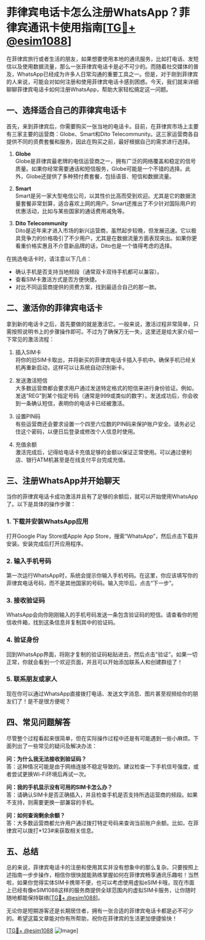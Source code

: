 # 菲律宾电话卡怎么注册WhatsApp？菲律宾通讯卡使用指南[[TG💪+ @esim1088](https://t.me/s/esim1088)]

在菲律宾旅行或者生活的朋友，如果想要使用本地的通讯服务，比如打电话、发短信以及使用数据流量，那么一张菲律宾电话卡是必不可少的。而随着社交媒体的普及，WhatsApp已经成为许多人日常沟通的重要工具之一。但是，对于刚到菲律宾的人来说，可能会对如何注册和使用菲律宾电话卡感到困惑。今天，我们就来详细聊聊菲律宾电话卡如何注册WhatsApp，帮助大家轻松搞定这一问题。

## 一、选择适合自己的菲律宾电话卡

首先，来到菲律宾后，你需要购买一张当地的电话卡。目前，在菲律宾市场上主要有三家主要的运营商：Globe、Smart和Dito Telecommunity。这三家运营商各自提供不同的资费套餐和服务，因此在购买之前，最好根据自己的需求进行选择。

1. **Globe**  
   Globe是菲律宾最老牌的电信运营商之一，拥有广泛的网络覆盖和稳定的信号质量。如果你经常需要通话和短信服务，Globe可能是一个不错的选择。此外，Globe还提供了多种预付费套餐，包括语音、短信和数据流量。

2. **Smart**  
   Smart是另一家大型电信公司，以其性价比高而受到欢迎。尤其是它的数据流量套餐非常划算，适合喜欢上网的用户。Smart还推出了不少针对国际用户的优惠活动，比如与某些国家的通话费用减免等。

3. **Dito Telecommunity**  
   Dito是近年来才进入市场的新兴运营商，虽然起步较晚，但发展迅速。它以极具竞争力的价格吸引了不少用户，尤其是在数据流量方面表现突出。如果你更看重价格实惠且不介意新品牌的话，Dito也是一个值得考虑的选择。

在挑选电话卡时，请注意以下几点：
- 确认手机是否支持当地频段（通常双卡双待手机都可以兼容）。
- 查看SIM卡激活方式是否方便快捷。
- 对比不同运营商提供的资费方案，找到最适合自己的那一款。

## 二、激活你的菲律宾电话卡

拿到新的电话卡之后，首先要做的就是激活它。一般来说，激活过程非常简单，只需按照说明书上的步骤操作即可。不过为了确保万无一失，这里还是给大家介绍一下常见的激活流程：

1. 插入SIM卡  
   将你的旧SIM卡取出，并将新买的菲律宾电话卡插入手机中。确保手机已经关机再重新启动，这样可以让系统自动识别新卡。

2. 发送激活短信  
   大多数运营商都会要求用户通过发送特定格式的短信来进行身份验证。例如，发送“REG”到某个指定号码（通常是999或类似的数字）。发送成功后，你会收到一条确认短信，表明你的电话卡已经被激活。

3. 设置PIN码  
   有些运营商还会要求设置一个四至六位数的PIN码来保护账户安全。请务必记住这个密码，以便日后登录或修改个人信息时使用。

4. 充值余额  
   激活完成后，记得给电话卡充值足够的金额以保证正常使用。可以通过便利店、银行ATM机甚至是在线支付平台完成充值。

## 三、注册WhatsApp并开始聊天

当你的菲律宾电话卡成功激活并且有了足够的余额后，就可以开始使用WhatsApp了。以下是具体的操作步骤：

### 1. 下载并安装WhatsApp应用  
   打开Google Play Store或Apple App Store，搜索“WhatsApp”，然后点击下载并安装。安装完成后打开应用程序。

### 2. 输入手机号码  
   第一次运行WhatsApp时，系统会提示你输入手机号码。在这里，你应该填写你的菲律宾电话号码，而不是其他国家的号码。输入完毕后，点击“下一步”。

### 3. 接收验证码  
   WhatsApp会向你刚刚输入的手机号码发送一条包含验证码的短信。请查看你的短信收件箱，找到这条信息并复制其中的验证码。

### 4. 验证身份  
   回到WhatsApp界面，将刚才复制的验证码粘贴进去，然后点击“验证”。如果一切正常，你就会看到一个欢迎页面，并且可以开始添加联系人和创建群组了！

### 5. 联系朋友或家人  
   现在你可以通过WhatsApp直接拨打电话、发送文字消息、图片甚至视频给你的朋友们了！是不是很方便呢？

## 四、常见问题解答

尽管整个过程看起来很简单，但在实际操作过程中还是有可能遇到一些小麻烦。下面列出了一些常见的疑问及解决办法：

**问：为什么我无法接收到验证码？**  
答：这种情况可能是由于网络连接不稳定导致的。建议检查一下手机信号强度，或者尝试更换Wi-Fi环境后再试一次。

**问：我的手机显示没有可用的SIM卡怎么办？**  
答：请确认SIM卡是否正确插入，并且检查手机是否支持所选运营商的频段。如果不支持，则需要更换一部兼容的手机。

**问：如何查询剩余余额？**  
答：大多数运营商都允许用户通过拨打特定号码来查询当前账户余额。比如，在菲律宾可以拨打*123#来获取相关信息。

## 五、总结

总的来说，菲律宾电话卡的注册和使用其实并没有想象中的那么复杂。只要按照上述指南一步步操作，相信你很快就能熟练掌握如何在菲律宾畅享通讯乐趣啦！当然啦，如果你觉得实体SIM卡携带不便，也可以考虑使用虚拟eSIM卡哦，现在市面上已经有像eSIM1088这样的服务商提供全球范围内的虚拟SIM卡服务，让你随时随地都能保持联络[[TG💪+ @esim1088](https://t.me/s/esim1088)]。

无论你是短期游客还是长期居住者，拥有一张合适的菲律宾电话卡都是必不可少的。希望这篇文章能对你有所帮助，祝你在菲律宾的生活更加便捷愉快！

[[TG💪+ @esim1088](https://t.me/s/esim1088) ![Image](https://i.postimg.cc/4NQfJmqS/Snipaste-2025-05-13-00-14-12.png)]